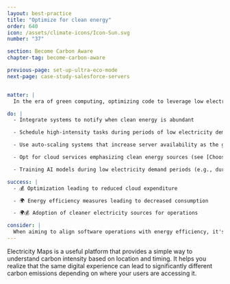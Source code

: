 ```yaml
---
layout: best-practice
title: "Optimize for clean energy"
order: 640
icon: /assets/climate-icons/Icon-Sun.svg
number: "37"

section: Become Carbon Aware
chapter-tag: become-carbon-aware

previous-page: set-up-ultra-eco-mode
next-page: case-study-salesforce-servers


matter: |
  In the era of green computing, optimizing code to leverage low electricity demand and a ‘clean grid’ (e.g., mostly powered by renewable or nuclear energy) is essential. Efficient code reduces server load, thus conserving energy. When timed with clean grid availability, the environmental impact is minimized, furthering sustainable software development and mitigating climate change contributions.

do: |
  - Integrate systems to notify when clean energy is abundant

  - Schedule high-intensity tasks during periods of low electricity demand or allow your users to do so

  - Use auto-scaling systems that increase server availability as the grid becomes greener in order to process more tasks and jobs

  - Opt for cloud services emphasizing clean energy sources (see [Choose a sustainable hosting provider](choose-a-sustainable-hosting-provider))

  - Training AI models during low electricity demand periods (e.g., during the night) and during peaks in renewable energy production.

success: |
  - 💰 Optimization leading to reduced cloud expenditure

  - 🌍 Energy efficiency measures leading to decreased consumption

  - 🌍💰 Adoption of cleaner electricity sources for operations

consider: |
  When aiming to align software operations with energy efficiency, it's imperative to remain up to date on grid trends and innovations. Collaboration with hosting providers can offer insights into best practices and access to clean energy sources. Regularly monitoring and adjusting strategies based on operational needs and grid conditions ensures optimal results. Lastly, @Influence and collaborate with internal stakeholders ensures that developers and stakeholders prioritize these initiatives.
---
```


<div class="bigquote">
  <span class="highlight">Electricity Maps is a useful platform that provides a simple way to understand carbon intensity based on location and timing. It helps you realize that the same digital experience can lead to significantly different carbon emissions depending on where your users are accessing it.</span>
</div>